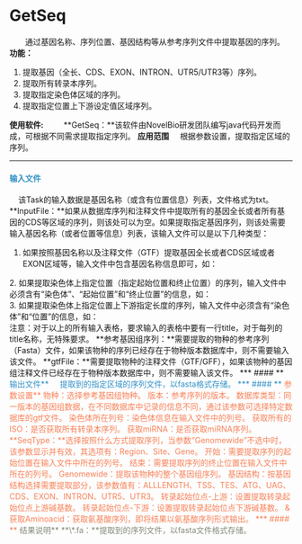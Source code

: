 # GetSeq
　　通过基因名称、序列位置、基因结构等从参考序列文件中提取基因的序列。
**功能：**
1. 提取基因（全长、CDS、EXON、INTRON、UTR5/UTR3等）序列。
2. 提取所有转录本序列。
3. 提取指定染色体区域的序列。
4. 提取指定位置上下游设定值区域序列。

**使用软件:**
　　	**GetSeq：**该软件由NovelBio研发团队编写java代码开发而成，可根据不同需求提取指定序列。
**应用范围**
&nbsp;&nbsp;&nbsp;&nbsp;根据参数设置，提取指定区域的序列。

***
#### **<i class="fa fa-dot-circle-o" aria-hidden="true" style="color:#3090C7"></i><span style="color:#3090C7"> 输入文件**
&nbsp;&nbsp;&nbsp;&nbsp;该Task的输入数据是基因名称（或含有位置信息）列表，文件格式为txt。 
**lnputFile：**如果从数据库序列和注释文件中提取所有的基因全长或者所有基因的CDS等区域的序列，则该处可以为空。如果提取指定基因序列，则该处需要输入基因名称（或者位置等信息）列表，该输入文件可以是以下几种类型：
1.	如果按照基因名称以及注释文件（GTF）提取基因全长或者CDS区域或者EXON区域等，输入文件中包含基因名称信息即可，如：
<div style="text-align:center">
	<img data-src="1.jpg" width="200px" ></img>
</div>
2.	如果提取染色体上指定位置（指定起始位置和终止位置）的序列，输入文件中必须含有“染色体”、“起始位置”和“终止位置”的信息，如：
<div style="text-align:center">
	<img data-src="2.jpg" width="400px" ></img>
</div>
3.	如果提取染色体上指定位置上下游指定长度的序列，输入文件中必须含有“染色体”和“位置”的信息，如：
<div style="text-align:center">
	<img data-src="3.jpg" width="300px" ></img>
</div>
注意：对于以上的所有输入表格，要求输入的表格中要有一行title，对于每列的title名称，无特殊要求。
**参考基因组序列：**需要提取的物种的参考序列（Fasta）文件，如果该物种的序列已经存在于物种版本数据库中，则不需要输入该文件。
 **gtfFile：**需要提取物种的注释文件（GTF/GFF），如果该物种的基因组注释文件已经存在于物种版本数据库中，则不需要输入该文件。
***
#### **<i class="fa fa-dot-circle-o" aria-hidden="true" style="color:#3090C7"></i><span style="color:#3090C7"> 输出文件**
&nbsp;&nbsp;&nbsp;&nbsp;提取到的指定区域的序列文件，以fasta格式存储。
***
#### **<i class="fa fa-cog" aria-hidden="true" style="color:#F88158"></i> <span style="color:#F88158">参数设置**<span>
<label id='species'>物种：</label>选择参考基因组物种。
<label id='speciesVersion'>版本：</label>参考序列的版本。
<label id='dbType'>数据库类型：</label>同一版本的基因组数据，在不同数据库中记录的信息不同，通过该参数可选择特定数据库的gtf文件。
<label id='chrIdCol'>染色体所在列号：</label>染色体信息在输入文件中的列号。
<label id='getAllIso'>获取所有的ISO：</label>是否获取所有转录本序列。
<label id='getmiRNA'>获取miRNA：</label>是否获取miRNA序列。
**SeqType：**选择按照什么方式提取序列，当参数“Genomewide”不选中时，该参数显示并有效，其选项有：Region、Site、Gene。
<label id='startCol'>开始：</label>需要提取序列的起始位置在输入文件中所在的列号。
<label id='endCol'>结束：</label>需要提取序列的终止位置在输入文件中所在的列号。
<label id='genomwide'>Genomewide：</label>提取该物种的整个基因组序列。
<label id='geneStructure'>基因结构：</label>按基因结构选择需要提取部分，该参数值有：ALLLENGTH、TSS、TES、ATG、UAG、CDS、EXON、INTRON、UTR5、UTR3。
<label id='tssUp'>转录起始位点-上游：</label>设置提取转录起始位点上游碱基数。
<label id='tssDown'>转录起始位点-下游：</label>设置提取转录起始位点下游碱基数。
<label id='getAminoacid'>&获取Aminoacid：</label>获取氨基酸序列，即将结果以氨基酸序列形式输出。
***
#### **<i class="fa fa-file-text" aria-hidden="true" style="color:#848b79"></i><span style="color:#848b79"> 结果说明**<span>
**\*.fa：**提取到的序列文件，以fasta文件格式存储。
